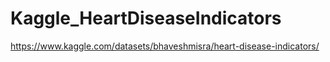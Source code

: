 # Kaggle_HeartDiseaseIndicators
 https://www.kaggle.com/datasets/bhaveshmisra/heart-disease-indicators/
